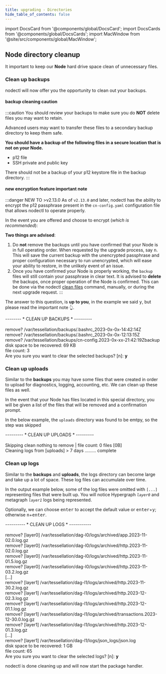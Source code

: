 ```yaml
---
title: upgrading - Directories
hide_table_of_contents: false
---
```

<intro-end />

import DocsCard from '@components/global/DocsCard';
import DocsCards from '@components/global/DocsCards';
import MacWindow from '@site/src/components/global/MacWindow';

<head>
  <title>Constellation Network Automation with nodectl</title>
  <meta
    name="description"
    content="Constellation Network Automation - Upgrade Tessellation with nodectl"
  />
</head>

## Node directory cleanup

It important to keep our **Node** hard drive space clean of unnecessary files.

### Clean up backups

nodectl will now offer you the opportunity to clean out your backups.

#### backup cleaning caution
:::caution
You should review your backups to make sure you do **NOT** delete files you may want to retain.

Advanced users may want to transfer these files to a secondary backup directory to keep them safe.

**You should have a backup of the following files in a secure location that is not on your Node.**

- p12 file
- SSH private and public key

There should not be a backup of your p12 keystore file in the backup directory.
:::

#### new encryption feature important note
:::danger NEW TO &gt;v2.13.0
As of `v2.13.0` and later, nodectl has the ability to encrypt the p12 passphrase present in the `cn-config.yaml` configuration file that allows nodectl to operate properly.

In the event you are offered and choose to encrypt (*which is recommended*):

**Two things are advised**:
1. Do **not** remove the backups until you have confirmed that your Node is in full operating order.  When requested by the upgrade process, say <kbd>n</kbd>. This will save the current backup with the unencrypted passphrase and proper configuration necessary to run unencrypted, which will ease your ability to restore, in the unlikely event of an issue.
2. Once you have confirmed your Node is properly working, the `backup` files will still contain your passphrase in clear text.  It is advised to **delete** the backups, once proper operation of the Node is confirmed.  This can be done via the nodectl [clean files](../nodectl-commands#clean_files) command, manually, or during the next upgrade request.
:::

The answer to this question, is **up to you**, in the example we said <kbd>y</kbd>, but please read the important note 👆.

<MacWindow>
  -------- * CLEAN UP BACKUPS * ---------<br />
<br />
  remove?  /var/tessellation/backups/.bashrc_2023-0x-0x-14:42:14Z <br />
  remove?  /var/tessellation/backups/.bashrc_2023-0x-0x-12:13:15Z<br />
  remove?  /var/tessellation/backups/cn-config.2023-0x-xx-21:42:19Zbackup<br />
  disk space to be recovered: 69 KB <br />
  file count: 3<br />
  Are you sure you want to clear the selected backups? [n]: <b>y</b><br />
</MacWindow>

### Clean up uploads

Similar to the **backups** you may have some files that were created in order to upload for diagnostics, logging, accounting, etc.   We can clean up these files as well.

In the event that your Node has files located in this special directory, you will be given a list of the files that will be removed and a confirmation prompt.

In the below example, the `uploads` directory was found to be emtpy, so the step was skipped

<MacWindow>
  --------- * CLEAN UP UPLOADS * ---------<br />
<br />
  Skipping clean nothing to remove | file count:  0 files [0B]<br />
  Cleaning logs from [uploads] > 7 days ......... complete<br />
</MacWindow>

### Clean up logs

Similar to the **backups** and **uploads**, the logs directory can become large and take up a lot of space.  These log files can accumulate over time.

In the output example below, some of the log files were omitted with `[...]` representing files that were built up.  You will notice Hypergraph *`layer0`* and metagraph *`layer1`* logs being represented.

Optionally, we can choose <kbd>enter</kbd> to accept the default value or <kbd>enter</kbd>+<kbd>y</kbd>; otherwise <kbd>n</kbd>+<kbd>enter</kbd>.

<MacWindow>
  ---------- * CLEAN UP LOGS * -----------<br />
  <br />
  remove? [layer0] /var/tessellation/dag-l0/logs/archived/app.2023-11-02.0.log.gz<br />
  remove? [layer0] /var/tessellation/dag-l0/logs/archived/http.2023-11-02.0.log.gz<br />
  remove? [layer0] /var/tessellation/dag-l0/logs/archived/http.2023-11-01.5.log.gz<br />
  remove? [layer0] /var/tessellation/dag-l0/logs/archived/http.2023-11-03.2.log.gz<br />
  [...]<br />
  remove? [layer1] /var/tessellation/dag-l1/logs/archived/http.2023-11-30.2.log.gz<br /> 
  remove? [layer1] /var/tessellation/dag-l1/logs/archived/http.2023-12-02.3.log.gz<br /> 
  remove? [layer1] /var/tessellation/dag-l1/logs/archived/http.2023-12-01.1.log.gz<br /> 
  remove? [layer1] /var/tessellation/dag-l1/logs/archived/transactions.2023-12-30.0.log.gz<br /> 
  remove? [layer1] /var/tessellation/dag-l1/logs/archived/http.2023-12-01.3.log.gz<br /> 
  [...]<br /> 
  remove? [layer1] /var/tessellation/dag-l1/logs/json_logs/json.log<br /> 
  disk space to be recovered: 1 GB <br />
  file count: 65<br />
  Are you sure you want to clear the selected logs? [n]: <b>y</b><br />
</MacWindow>

nodectl is done cleaning up and will now start the package handler.